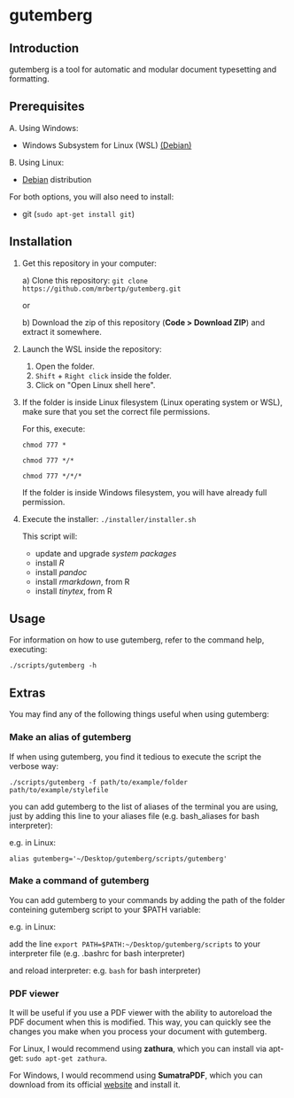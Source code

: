 # gutemberg

## Introduction

gutemberg is a tool for automatic and modular document typesetting and formatting.

## Prerequisites

A. Using Windows:
    
   - Windows Subsystem for Linux (WSL) [(Debian)](https://www.microsoft.com/store/productId/9MSVKQC78PK6)
    
B. Using Linux:
    
   - [Debian](www.debian.org) distribution

For both options, you will also need to install:

   - git (`sudo apt-get install git`)

## Installation

1. Get this repository in your computer:

    a) Clone this repository: `git clone https://github.com/mrbertp/gutemberg.git`

    or

    b) Download the zip of this repository (**Code > Download ZIP**) and extract it somewhere.

2. Launch the WSL inside the repository:

    1. Open the folder.
    2. `Shift` + `Right click` inside the folder.
    3. Click on "Open Linux shell here".

3. If the folder is inside Linux filesystem (Linux operating system or WSL), make sure that you set the correct file permissions.

    For this, execute:
    
    `chmod 777 *`
    
    `chmod 777 */*`
    
    `chmod 777 */*/*`
    
   If the folder is inside Windows filesystem, you will have already full permission.

4. Execute the installer: `./installer/installer.sh`

    This script will:
    
      - update and upgrade *system packages*
      - install *R*
      - install *pandoc*
      - install *rmarkdown*, from R
      - install *tinytex*, from R

## Usage

For information on how to use gutemberg, refer to the command help, executing:

`./scripts/gutemberg -h`

## Extras

You may find any of the following things useful when using gutemberg:

### Make an alias of gutemberg

If when using gutemberg, you find it tedious to execute the script the verbose way:

`./scripts/gutemberg -f path/to/example/folder path/to/example/stylefile`

you can add gutemberg to the list of aliases of the terminal you are using, just by adding this line to your aliases file (e.g. bash_aliases for bash interpreter):

e.g. in Linux:

`alias gutemberg='~/Desktop/gutemberg/scripts/gutemberg'`

### Make a command of gutemberg

You can add gutemberg to your commands by adding the path of the folder conteining gutemberg script to your $PATH variable:

e.g. in Linux:

add the line `export PATH=$PATH:~/Desktop/gutemberg/scripts` to your interpreter file (e.g. .bashrc for bash interpreter)

and reload interpreter: e.g. `bash` for bash interpreter)

### PDF viewer

It will be useful if you use a PDF viewer with the ability to autoreload the PDF document when this is modified. This way, you can quickly see the changes you make when you process your document with gutemberg.

For Linux, I would recommend using **zathura**, which you can install via apt-get: `sudo apt-get zathura`.

For Windows, I would recommend using **SumatraPDF**, which you can download from its official [website](https://www.sumatrapdfreader.org/free-pdf-reader) and install it.
